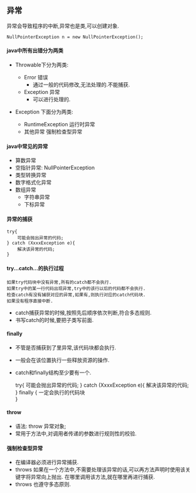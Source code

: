 ## 异常

异常会导致程序的中断,异常也是类,可以创建对象.

    NullPointerException n = new NullPointerException();

#### java中所有出错分为两类

- Throwable下分为两类:
    - Error 错误
        - 通过一般的代码修改,无法处理的.不能捕获.   
    - Exception 异常
        - 可以进行处理的.
    
- Exception 下面分为两类:
    - RuntimeException 运行时异常
    - 其他异常 强制检查型异常

#### java中常见的异常

- 算数异常
- 空指针异常: NullPointerException
- 类型转换异常
- 数字格式化异常
- 数组异常
    - 字符串异常
    - 下标异常
    
#### 异常的捕获

    try{
        可能会抛出异常的代码;
    } catch (XxxxException e){
        解决该异常的代码;
    }
    
#### try...catch...的执行过程

    如果try代码块中没有异常,所有的catch都不会执行.
    如果try中的某一行代码出现异常,try中的该行以后的代码都不会执行.
    检查catch有没有捕获对应的异常,如果有,则执行对应的catch代码块.
    如果没有程序直接中断.
    
- catch捕获异常的时候,按照先后顺序依次判断,符合多态规则.
- 书写catch的时候,要把子类写前面.

#### finally

- 不管是否捕获到了里异常,该代码块都会执行.
- 一般会在该位置执行一些释放资源的操作.
- catch和finally结构至少要有一个.


    try{
            可能会抛出异常的代码;
        } catch (XxxxException e){
            解决该异常的代码;
        } finally {
            一定会执行的代码块          
        }
        
#### throw

- 语法: throw 异常对象;
- 常用于方法中,对调用者传递的参数进行规则性的校验.

#### 强制检查型异常

- 在编译器必须进行异常捕获.
- throws 如果在一个方法中,不需要处理该异常的话,可以再方法声明时使用该关键字将异常向上抛出.
  在哪里调用该方法,就在哪里再进行捕获.
- throws 也遵守多态原则.
